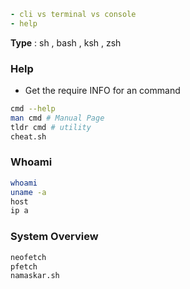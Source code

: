```yml
- cli vs terminal vs console
- help

```


**Type** : sh , bash , ksh , zsh


### Help

- Get the require INFO for an command

```sh 
cmd --help
man cmd # Manual Page
tldr cmd # utility
cheat.sh
```

### Whoami

```sh
whoami
uname -a
host
ip a
```

### System Overview

```sh
neofetch
pfetch
namaskar.sh
```
